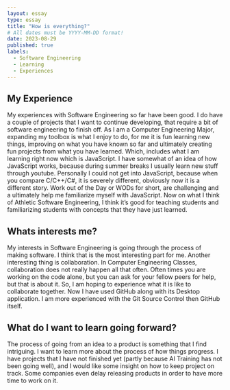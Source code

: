 ```yaml
---
layout: essay
type: essay
title: "How is everything?"
# All dates must be YYYY-MM-DD format!
date: 2023-08-29
published: true
labels:
  - Software Engineering
  - Learning
  - Experiences
---
```


## My Experience

My experiences with Software Engineering so far have been good. I do have a couple of projects that I want to continue developing, that require a bit of software engineering to finish off. As I am a Computer Engineering Major, expanding my toolbox is what I enjoy to do, for me it is fun learning new things, improving on what you have known so far and ultimately creating fun projects from what you have learned. Which, includes what I am learning right now which is JavaScript. I have somewhat of an idea of how JavaScript works, because during summer breaks I usually learn new stuff through youtube. Personally I could not get into JavaScript, because when you compare C/C++/C#, it is severely different, obviously now it is a different story. Work out of the Day or WODs for short, are challenging and a ultimately help me familiarize myself with JavaScript. Now on what I think of Athletic Software Engineering, I think it’s good for teaching students and familiarizing students with concepts that they have just learned. 

## Whats interests me?

My interests in Software Engineering is going through the process of making software. I think that is the most interesting part for me. Another interesting thing is collaboration. In Computer Engineering Classes, collaboration does not really happen all that often. Often times you are working on the code alone, but you can ask for your fellow peers for help, but that is about it. So, I am hoping to experience what it is like to collaborate together. Now I have used GitHub along with its Desktop application. I am more experienced with the Git Source Control then GitHub itself.

## What do I want to learn going forward?

The process of going from an idea to a product is something that I find intriguing. I want to learn more about the process of how things progress. I have projects that I have not finished yet (partly because AI Training has not been going well), and I would like some insight on how to keep project on track. Some companies even delay releasing products in order to have more time to work on it.

